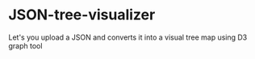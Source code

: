 # JSON-tree-visualizer
Let's you upload a JSON and converts it into a visual tree map using D3 graph tool


